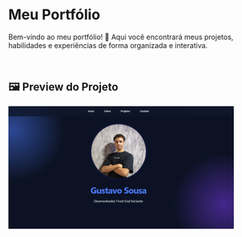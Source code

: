 <h1>Meu Portfólio</h1>
<p>Bem-vindo ao meu portfólio! 🚀 Aqui você encontrará meus projetos, habilidades e experiências de forma organizada e interativa.</p>

<br>

<h2>🖼️ Preview do Projeto</h2>
<img src="https://github.com/gustavosousa19/meu-Portif-lio/blob/main/assets/incio.png?raw=true" width="450">
<img src="https://github.com/gustavosousa19/meu-Portif-lio/blob/main/assets/contato.png?raw=true" width="450" style="margin-left: 500px;>

<br>

<h2>🔥Tecnologias Utilizadas:</h2>
<p>✅ HTML </p>
<p>✅ CSS </p>
<p>✅ JavaScript </p>

<br>

<h2>🎯 Funcionalidades:</h2>
<p>- Apresentação dos meus principais projetos</p>
<p>- Links para repositórios e projeções</p>
<p>- Contato direto via formulário ou redes sociais</p>

<br>

<h2>📌 Como acessar</h2>
Você pode visualizar o portfólio aqui .

<br>
<br>
<br>

<h2>💡 Contribuições e Feedback</h2>
<P>Sugestões são bem-vindas! Se você tiver alguma ideia ou feedback, fique à vontade para abrir uma edição ou me chamar nas redes sociais.</P>

<br>

<h1>🚀 Obrigado por visitar! 😊</h1>
